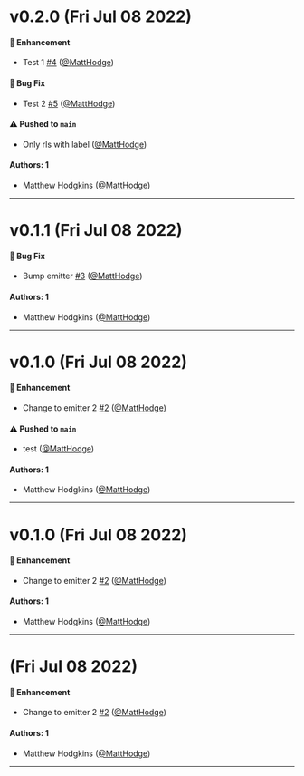 # v0.2.0 (Fri Jul 08 2022)

#### 🚀 Enhancement

- Test 1 [#4](https://github.com/MattHodge/test-monorepo-auto/pull/4) ([@MattHodge](https://github.com/MattHodge))

#### 🐛 Bug Fix

- Test 2 [#5](https://github.com/MattHodge/test-monorepo-auto/pull/5) ([@MattHodge](https://github.com/MattHodge))

#### ⚠️ Pushed to `main`

- Only rls with label ([@MattHodge](https://github.com/MattHodge))

#### Authors: 1

- Matthew Hodgkins ([@MattHodge](https://github.com/MattHodge))

---

# v0.1.1 (Fri Jul 08 2022)

#### 🐛 Bug Fix

- Bump emitter [#3](https://github.com/MattHodge/test-monorepo-auto/pull/3) ([@MattHodge](https://github.com/MattHodge))

#### Authors: 1

- Matthew Hodgkins ([@MattHodge](https://github.com/MattHodge))

---

# v0.1.0 (Fri Jul 08 2022)

#### 🚀 Enhancement

- Change to emitter 2 [#2](https://github.com/MattHodge/test-monorepo-auto/pull/2) ([@MattHodge](https://github.com/MattHodge))

#### ⚠️ Pushed to `main`

- test ([@MattHodge](https://github.com/MattHodge))

#### Authors: 1

- Matthew Hodgkins ([@MattHodge](https://github.com/MattHodge))

---

# v0.1.0 (Fri Jul 08 2022)

#### 🚀 Enhancement

- Change to emitter 2 [#2](https://github.com/MattHodge/test-monorepo-auto/pull/2) ([@MattHodge](https://github.com/MattHodge))

#### Authors: 1

- Matthew Hodgkins ([@MattHodge](https://github.com/MattHodge))

---

# (Fri Jul 08 2022)

#### 🚀 Enhancement

- Change to emitter 2 [#2](https://github.com/MattHodge/test-monorepo-auto/pull/2) ([@MattHodge](https://github.com/MattHodge))

#### Authors: 1

- Matthew Hodgkins ([@MattHodge](https://github.com/MattHodge))

---


